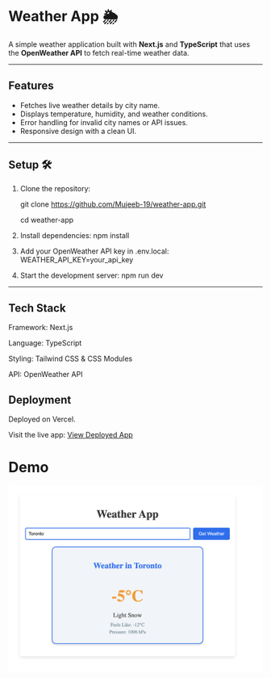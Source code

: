 # Weather App 🌦

A simple weather application built with **Next.js** and **TypeScript** that uses the **OpenWeather API** to fetch real-time weather data.

---

## Features 
- Fetches live weather details by city name.
- Displays temperature, humidity, and weather conditions.
- Error handling for invalid city names or API issues.
- Responsive design with a clean UI.

---

## Setup 🛠️
1. Clone the repository:
   
   git clone https://github.com/Mujeeb-19/weather-app.git

   cd weather-app
   
2. Install dependencies: 
   npm install
   
3. Add your OpenWeather API key in .env.local: 
   WEATHER_API_KEY=your_api_key
   
5. Start the development server:
   npm run dev
---

## Tech Stack 

Framework: Next.js

Language: TypeScript

Styling: Tailwind CSS & CSS Modules

API: OpenWeather API


## Deployment 
Deployed on Vercel. 

Visit the live app: [View Deployed App](https://weather-app-sigma-six-49.vercel.app)

# Demo
![Alt Text](https://github.com/Mujeeb-19/weather-app/blob/d2c10a117f4010b6805f6d993389606d2f31cd5a/Weather%20App%20Demo.png)
